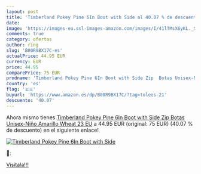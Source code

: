 ```yaml
---
layout: post
title: 'Timberland Pokey Pine 6In Boot with Side al 40.07 % de descuento'
date: 
image: 'https://images-eu.ssl-images-amazon.com/images/I/41lTMsX6yKL._SL200_.jpg'
comments: true
category: ofertas
author: ring
slug: 'B00R9BX17C-es'
actualPrice: 44.95 EUR
currency: EUR
price: 44.95
comparePrice: 75 EUR
prodname: 'Timberland Pokey Pine 6In Boot with Side Zip  Botas Unisex-Niño  Amarillo  Wheat   23 EU'
country: 'es'
flag: '🇪🇸'
buyurl: 'https://www.amazon.es/dp/B00R9BX17C/?tag=tolees-21'
descuento: '40.07'
---
```


Ahora mismo tienes [Timberland Pokey Pine 6In Boot with Side Zip  Botas Unisex-Niño  Amarillo  Wheat   23 EU](https://www.amazon.es/dp/B00R9BX17C/?tag=tolees-21) a 44.95 EUR (original: 75 EUR) (40.07 %  de descuento) en el siguiente enlace!

[![Timberland Pokey Pine 6In Boot with Side](https://images-eu.ssl-images-amazon.com/images/I/41lTMsX6yKL._SL200_.jpg)](https://www.amazon.es/dp/B00R9BX17C/?tag=tolees-21)

🔎:


[Visítala!!!](https://www.amazon.es/dp/B00R9BX17C/?tag=tolees-21)
